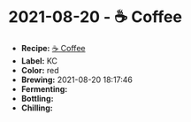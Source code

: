 # 2021-08-20 - ☕️ Coffee

* **Recipe:** [☕️ Coffee](../../recipes/coffee.md)
* **Label:** KC
* **Color:** red
* **Brewing:** 2021-08-20 18:17:46
* **Fermenting:**
* **Bottling:**
* **Chilling:**
